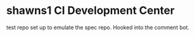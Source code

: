 # shawns1 CI Development Center
test repo set up to emulate the spec repo.
Hooked into the comment bot.
